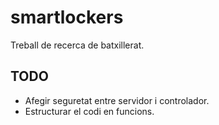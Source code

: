 # smartlockers
Treball de recerca de batxillerat.

TODO
------
* Afegir seguretat entre servidor i controlador.
* Estructurar el codi en funcions.
